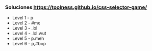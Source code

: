 ### Soluciones https://toolness.github.io/css-selector-game/

* Level 1 - p
* Level 2 - #me
* Level 3 - .lol
* Level 4 - .lol.wut
* Level 5 - p.meh
* Level 6 - p,#bop